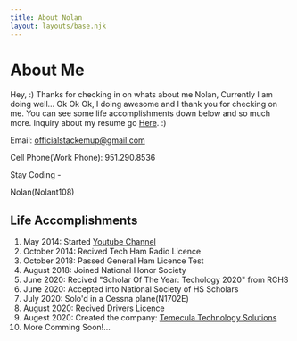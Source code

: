```yaml
---
title: About Nolan
layout: layouts/base.njk
---
```


# About Me

Hey, :) 
Thanks for checking in on whats about me Nolan, Currently I am doing well... Ok Ok Ok, I doing awesome and I thank you for checking on me. You can see some life accomplishments down below and so much more. Inquiry about my resume go [Here](/resume). :)

Email: officialstackemup@gmail.com

Cell Phone(Work Phone): 951.290.8536

Stay Coding -

Nolan(Nolant108)

## Life Accomplishments

1. May 2014: Started [Youtube Channel](https://youtube.com/Nolant108)
2. October 2014: Recived Tech Ham Radio Licence
3. October 2018: Passed General Ham Licence Test
4. August 2018: Joined National Honor Society
5. June 2020: Recived "Scholar Of The Year: Techology 2020" from RCHS
6. June 2020: Accepted into National Society of HS Scholars
7. July 2020: Solo'd in a Cessna plane(N1702E)
8. August 2020: Recived Drivers Licence
9. Augest 2020: Created the company: [Temecula Technology Solutions](https://temeculatechnology.com)
10. More Comming Soon!...



